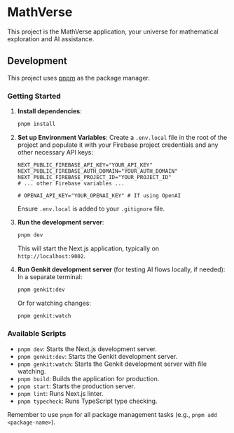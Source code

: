 # MathVerse

This project is the MathVerse application, your universe for mathematical exploration and AI assistance.

## Development

This project uses [pnpm](https://pnpm.io/) as the package manager.

### Getting Started

1.  **Install dependencies**:
    ```bash
    pnpm install
    ```

2.  **Set up Environment Variables**:
    Create a `.env.local` file in the root of the project and populate it with your Firebase project credentials and any other necessary API keys:
    ```env
    NEXT_PUBLIC_FIREBASE_API_KEY="YOUR_API_KEY"
    NEXT_PUBLIC_FIREBASE_AUTH_DOMAIN="YOUR_AUTH_DOMAIN"
    NEXT_PUBLIC_FIREBASE_PROJECT_ID="YOUR_PROJECT_ID"
    # ... other Firebase variables ...

    # OPENAI_API_KEY="YOUR_OPENAI_KEY" # If using OpenAI
    ```
    Ensure `.env.local` is added to your `.gitignore` file.

3.  **Run the development server**:
    ```bash
    pnpm dev
    ```
    This will start the Next.js application, typically on `http://localhost:9002`.

4.  **Run Genkit development server** (for testing AI flows locally, if needed):
    In a separate terminal:
    ```bash
    pnpm genkit:dev
    ```
    Or for watching changes:
    ```bash
    pnpm genkit:watch
    ```

### Available Scripts

-   `pnpm dev`: Starts the Next.js development server.
-   `pnpm genkit:dev`: Starts the Genkit development server.
-   `pnpm genkit:watch`: Starts the Genkit development server with file watching.
-   `pnpm build`: Builds the application for production.
-   `pnpm start`: Starts the production server.
-   `pnpm lint`: Runs Next.js linter.
-   `pnpm typecheck`: Runs TypeScript type checking.

Remember to use `pnpm` for all package management tasks (e.g., `pnpm add <package-name>`).
